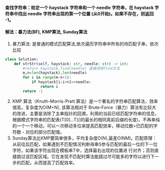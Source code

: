 #### 查找字符串：给定一个 haystack 字符串和一个 needle 字符串，在 haystack 字符串中找出 needle 字符串出现的第一个位置 (从0开始)。如果不存在，则返回  -1。
#### 解法：暴力法(BF), KMP算法, Sunday算法

1. 暴力算法: 是普通的模式匹配算法,依次遍历字符串中所有的待匹配子串，依次比较
```python
class Solution:
    def strStr(self, haystack: str, needle: str) -> int:
        #return haystack.find(needle) 直接调用find方法
        m,n=len(haystack),len(needle)
        for i in range(m-n+1):
            if haystack[i:i+n]==needle:
                return i
        return -1
```
2. KMP 算法（Knuth-Morris-Pratt 算法）是一个著名的字符串匹配算法，效率很高，复杂度为O(M+N), 该算法相对于 Brute-Force（暴力）算法有比较大的改进，主要是消除了主串指针的回溯，利用的当前已经匹配字符串的信息，根据模式字符串的匹配表(T[0]…T[i]的最长的相同真前后缀的长度)，不再单纯的一个一个移动，可以一次移动多位来提高匹配效率，移动位数=已匹配的字符数 - 对应的部分匹配值。
3. Sunday算法比KMP要简单很多，平均复杂度O(N),最差O(NM)。匹配原理：从前往后匹配，如果遇到不匹配情况判断母串S参与匹配的最后一位的下一位字符，如果该字符出现在模板串T中，选择最右出现的位置进 行对齐；否则直接跳过该匹配区域。它在发现不匹配时算法能跳过尽可能多的字符以进行下一步的匹配，从而提高了匹配效率。
